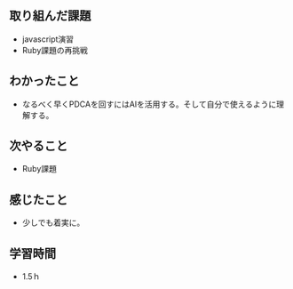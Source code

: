 ## 取り組んだ課題
- javascript演習
- Ruby課題の再挑戦

## わかったこと
- なるべく早くPDCAを回すにはAIを活用する。そして自分で使えるように理解する。

## 次やること
- Ruby課題

## 感じたこと
- 少しでも着実に。

## 学習時間
- 1.5ｈ
